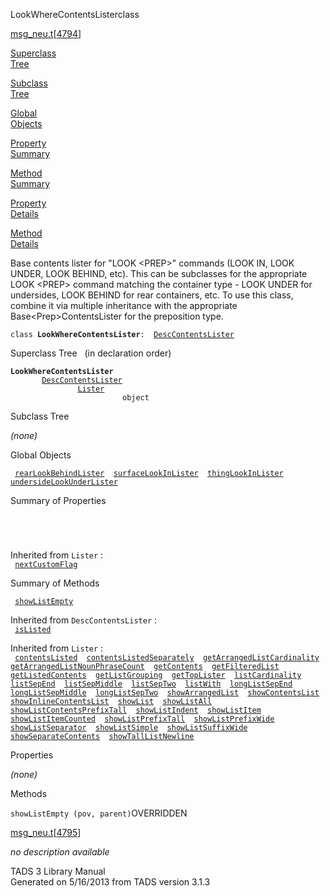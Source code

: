 ---
---
<span class="title">LookWhereContentsLister</span><span class="type">class</span>

[msg_neu.t](../file/msg_neu.t.html)\[[4794](../source/msg_neu.t.html#4794)\]

[Superclass  
Tree](#_SuperClassTree_)

[Subclass  
Tree](#_SubClassTree_)

[Global  
Objects](#_ObjectSummary_)

[Property  
Summary](#_PropSummary_)

[Method  
Summary](#_MethodSummary_)

[Property  
Details](#_Properties_)

[Method  
Details](#_Methods_)

<div class="fdesc">

Base contents lister for "LOOK \<PREP\>" commands (LOOK IN, LOOK UNDER,
LOOK BEHIND, etc). This can be subclasses for the appropriate LOOK
\<PREP\> command matching the container type - LOOK UNDER for
undersides, LOOK BEHIND for rear containers, etc. To use this class,
combine it via multiple inheritance with the appropriate
Base\<Prep\>ContentsLister for the preposition type.

`class `**`LookWhereContentsLister`**` :   `[`DescContentsLister`](../object/DescContentsLister.html)

</div>

<span id="_SuperClassTree_"></span>

<div class="mjhd">

<span class="hdln">Superclass Tree</span>   (in declaration order)

</div>

**`LookWhereContentsLister`**  
`         `[`DescContentsLister`](../object/DescContentsLister.html)  
`                 `[`Lister`](../object/Lister.html)  
`                         object`  
<span id="_SubClassTree_"></span>

<div class="mjhd">

<span class="hdln">Subclass Tree</span>  

</div>

*(none)* <span id="_ObjectSummary_"></span>

<div class="mjhd">

<span class="hdln">Global Objects</span>  

</div>

` `[`rearLookBehindLister`](../object/rearLookBehindLister.html)`  `[`surfaceLookInLister`](../object/surfaceLookInLister.html)`  `[`thingLookInLister`](../object/thingLookInLister.html)`  `[`undersideLookUnderLister`](../object/undersideLookUnderLister.html)`  `
<span id="_PropSummary_"></span>

<div class="mjhd">

<span class="hdln">Summary of Properties</span>  

</div>

` `

` `

Inherited from `Lister` :  
` `[`nextCustomFlag`](../object/Lister.html#nextCustomFlag)`  `

<span id="_MethodSummary_"></span>

<div class="mjhd">

<span class="hdln">Summary of Methods</span>  

</div>

` `[`showListEmpty`](#showListEmpty)`  `

Inherited from `DescContentsLister` :  
` `[`isListed`](../object/DescContentsLister.html#isListed)`  `

Inherited from `Lister` :  
` `[`contentsListed`](../object/Lister.html#contentsListed)`  `[`contentsListedSeparately`](../object/Lister.html#contentsListedSeparately)`  `[`getArrangedListCardinality`](../object/Lister.html#getArrangedListCardinality)`  `[`getArrangedListNounPhraseCount`](../object/Lister.html#getArrangedListNounPhraseCount)`  `[`getContents`](../object/Lister.html#getContents)`  `[`getFilteredList`](../object/Lister.html#getFilteredList)`  `[`getListedContents`](../object/Lister.html#getListedContents)`  `[`getListGrouping`](../object/Lister.html#getListGrouping)`  `[`getTopLister`](../object/Lister.html#getTopLister)`  `[`listCardinality`](../object/Lister.html#listCardinality)`  `[`listSepEnd`](../object/Lister.html#listSepEnd)`  `[`listSepMiddle`](../object/Lister.html#listSepMiddle)`  `[`listSepTwo`](../object/Lister.html#listSepTwo)`  `[`listWith`](../object/Lister.html#listWith)`  `[`longListSepEnd`](../object/Lister.html#longListSepEnd)`  `[`longListSepMiddle`](../object/Lister.html#longListSepMiddle)`  `[`longListSepTwo`](../object/Lister.html#longListSepTwo)`  `[`showArrangedList`](../object/Lister.html#showArrangedList)`  `[`showContentsList`](../object/Lister.html#showContentsList)`  `[`showInlineContentsList`](../object/Lister.html#showInlineContentsList)`  `[`showList`](../object/Lister.html#showList)`  `[`showListAll`](../object/Lister.html#showListAll)`  `[`showListContentsPrefixTall`](../object/Lister.html#showListContentsPrefixTall)`  `[`showListIndent`](../object/Lister.html#showListIndent)`  `[`showListItem`](../object/Lister.html#showListItem)`  `[`showListItemCounted`](../object/Lister.html#showListItemCounted)`  `[`showListPrefixTall`](../object/Lister.html#showListPrefixTall)`  `[`showListPrefixWide`](../object/Lister.html#showListPrefixWide)`  `[`showListSeparator`](../object/Lister.html#showListSeparator)`  `[`showListSimple`](../object/Lister.html#showListSimple)`  `[`showListSuffixWide`](../object/Lister.html#showListSuffixWide)`  `[`showSeparateContents`](../object/Lister.html#showSeparateContents)`  `[`showTallListNewline`](../object/Lister.html#showTallListNewline)`  `

<span id="_Properties_"></span>

<div class="mjhd">

<span class="hdln">Properties</span>  

</div>

*(none)* <span id="_Methods_"></span>

<div class="mjhd">

<span class="hdln">Methods</span>  

</div>

<span id="showListEmpty"></span>

`showListEmpty (pov, parent)`<span class="rem">OVERRIDDEN</span>

[msg_neu.t](../file/msg_neu.t.html)\[[4795](../source/msg_neu.t.html#4795)\]

<div class="desc">

*no description available*

</div>

<div class="ftr">

TADS 3 Library Manual  
Generated on 5/16/2013 from TADS version 3.1.3

</div>
